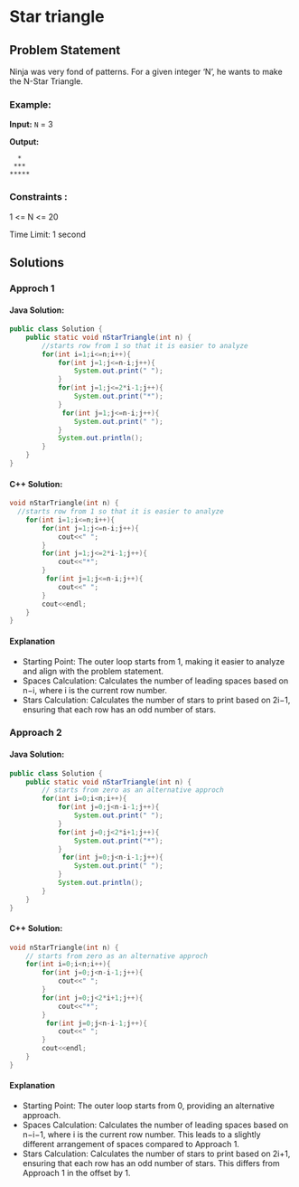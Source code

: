 # Star triangle

## Problem Statement

Ninja was very fond of patterns. For a given integer ‘N’, he wants to make the N-Star Triangle.

### Example:

**Input:** `N` = 3

**Output:** 
```
  *  
 ***
*****
```

### Constraints :

1 <= N <= 20

Time Limit: 1 second

## Solutions

### Approch 1

#### Java Solution:

```java
public class Solution {
    public static void nStarTriangle(int n) {
        //starts row from 1 so that it is easier to analyze
        for(int i=1;i<=n;i++){
            for(int j=1;j<=n-i;j++){
                System.out.print(" ");
            }
            for(int j=1;j<=2*i-1;j++){
                System.out.print("*");
            }
             for(int j=1;j<=n-i;j++){
                System.out.print(" ");
            }
            System.out.println();
        }
    }
}
```

####  C++ Solution:

```cpp
void nStarTriangle(int n) {
  //starts row from 1 so that it is easier to analyze
    for(int i=1;i<=n;i++){
        for(int j=1;j<=n-i;j++){
            cout<<" ";
        }
        for(int j=1;j<=2*i-1;j++){
            cout<<"*";
        }
         for(int j=1;j<=n-i;j++){
            cout<<" ";
        }
        cout<<endl;
    }
}
```

#### Explanation
- Starting Point: The outer loop starts from 1, making it easier to analyze and align with the problem statement.
- Spaces Calculation: Calculates the number of leading spaces based on n−i, where i is the current row number.
- Stars Calculation: Calculates the number of stars to print based on 2i−1, ensuring that each row has an odd number of stars.

### Approach 2

#### Java Solution:

```java
public class Solution {
    public static void nStarTriangle(int n) {
        // starts from zero as an alternative approch
        for(int i=0;i<n;i++){
            for(int j=0;j<n-i-1;j++){
                System.out.print(" ");
            }
            for(int j=0;j<2*i+1;j++){
                System.out.print("*");
            }
             for(int j=0;j<n-i-1;j++){
                System.out.print(" ");
            }
            System.out.println();
        }
    }
}
```

####  C++ Solution:

```cpp
void nStarTriangle(int n) {
    // starts from zero as an alternative approch
    for(int i=0;i<n;i++){
        for(int j=0;j<n-i-1;j++){
            cout<<" ";
        }
        for(int j=0;j<2*i+1;j++){
            cout<<"*";
        }
         for(int j=0;j<n-i-1;j++){
            cout<<" ";
        }
        cout<<endl;
    }
}
```

#### Explanation
- Starting Point: The outer loop starts from 0, providing an alternative approach.
- Spaces Calculation: Calculates the number of leading spaces based on n−i−1, where i is the current row number. This leads to a slightly different arrangement of spaces compared to Approach 1.
- Stars Calculation: Calculates the number of stars to print based on 2i+1, ensuring that each row has an odd number of stars. This differs from Approach 1 in the offset by 1.


